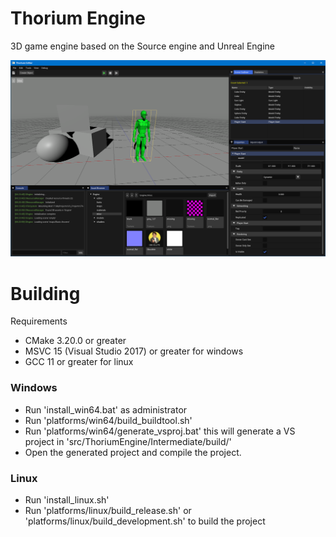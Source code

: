 # Thorium Engine
3D game engine based on the Source engine and Unreal Engine

![preview Image](Screenshot_2024-02-16_002624.png)

# Building
Requirements
- CMake 3.20.0 or greater
- MSVC 15 (Visual Studio 2017) or greater for windows
- GCC 11 or greater for linux

### Windows
- Run 'install_win64.bat' as administrator
- Run 'platforms/win64/build_buildtool.sh'
- Run 'platforms/win64/generate_vsproj.bat' this will generate a VS project in 'src/ThoriumEngine/Intermediate/build/'
- Open the generated project and compile the project.

### Linux
- Run 'install_linux.sh'
- Run 'platforms/linux/build_release.sh' or 'platforms/linux/build_development.sh' to build the project
